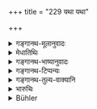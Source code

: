 +++
title = "229 यथा यथा"

+++

<details><summary>गङ्गानथ-मूलानुवादः</summary>

As his mind goes on loathing the evil deed, so is his body freed from that sin.—(229)
</details>

<details><summary>मेधातिथिः</summary>

**शरीरम्** अन्तरात्मैव, न भूतात्मा पुण्यपापयोस् तदाश्रयात् । उपचाराद् धि आत्मनः शरीरशब्दो ऽयं द्रष्टव्यः । अनुतापार्थवादो ऽयम् । गर्हा ख्याता ॥ ११.२२९ ॥
</details>

<details><summary>गङ्गानथ-भाष्यानुवादः</summary>

The ‘*body*’ here stands for the *inner soul*, and not for the material body, as it is the former that forms the receptacle of virtue and sin. The term ‘*body*’ therefore should be understood as used figuratively for the *soul*.

This is a declamatory passage in support of the injunction of ‘Repentance.’

The meaning of ‘*loathing*’ is well-known.—(229)
</details>

<details><summary>गङ्गानथ-टिप्पन्यः</summary>

‘*Śarīram*.’—‘The soul in the body’ (Medhātithi, Govindarāja and Kullūka);—‘the subtle body’ (Nārāyaṇa).
</details>

<details><summary>गङ्गानथ-तुल्य-वाक्यानि</summary>

**(verses 11.227-233)  
**

See Comparative notes for [Verse 11.228].
</details>

<details><summary>भारुचिः</summary>

शरीरस्थः पुरुषः शरीरशब्देन स्थानाद् उपचर्यते । मञ्चवत् । येन पुण्यपापयोर् आत्माश्रयः । तथा च ॥ ११.२२७ ॥
</details>

<details><summary>Bühler</summary>

230	In proportion as his heart loathes his evil deed, even so far is his body freed from that guilt.
</details>
